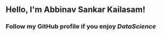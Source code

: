 ## Hello, I'm Abbinav Sankar Kailasam!
    
### Follow my GitHub profile if you enjoy $Data Science$
